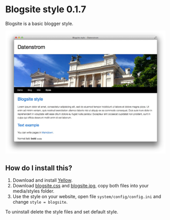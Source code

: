 Blogsite style 0.1.7
====================
Blogsite is a basic blogger style. 

![Screenshot](blogsite-screenshot.jpg?raw=true)

How do I install this?
----------------------
1. Download and install [Yellow](https://github.com/markseu/yellowcms/).  
2. Download [blogsite.css](blogsite.css?raw=true) and [blogsite.jpg](blogsite.jpg?raw=true), copy both files into your media/styles folder.  
3. Use the style on your website, open file `system/config/config.ini` and change `style = blogsite`.  

To uninstall delete the style files and set default style.
